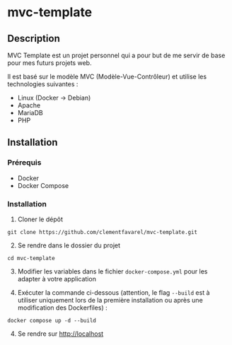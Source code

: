 # mvc-template

## Description

MVC Template est un projet personnel qui a pour but de me servir de base pour mes futurs projets web.

Il est basé sur le modèle MVC (Modèle-Vue-Contrôleur) et utilise les technologies suivantes :

- Linux (Docker -> Debian)
- Apache
- MariaDB
- PHP

## Installation

### Prérequis

- Docker
- Docker Compose

### Installation

1. Cloner le dépôt

```
git clone https://github.com/clementfavarel/mvc-template.git
```

2. Se rendre dans le dossier du projet

```
cd mvc-template
```

3. Modifier les variables dans le fichier `docker-compose.yml` pour les adapter à votre application

4. Exécuter la commande ci-dessous (attention, le flag `--build` est à utiliser uniquement lors de la première installation ou après une modification des Dockerfiles) :

```
docker compose up -d --build
```

4. Se rendre sur [http://localhost](http://localhost)
